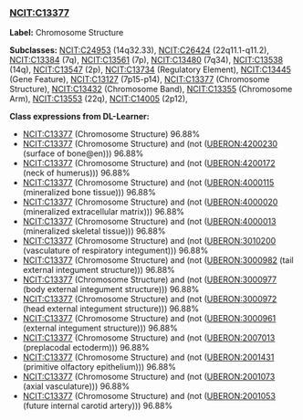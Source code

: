 
### [NCIT:C13377](http://purl.obolibrary.org/obo/NCIT_C13377)
**Label:** Chromosome Structure

**Subclasses:** [NCIT:C24953](http://purl.obolibrary.org/obo/NCIT_C24953) (14q32.33), [NCIT:C26424](http://purl.obolibrary.org/obo/NCIT_C26424) (22q11.1-q11.2), [NCIT:C13384](http://purl.obolibrary.org/obo/NCIT_C13384) (7q), [NCIT:C13561](http://purl.obolibrary.org/obo/NCIT_C13561) (7p), [NCIT:C13480](http://purl.obolibrary.org/obo/NCIT_C13480) (7q34), [NCIT:C13538](http://purl.obolibrary.org/obo/NCIT_C13538) (14q), [NCIT:C13547](http://purl.obolibrary.org/obo/NCIT_C13547) (2p), [NCIT:C13734](http://purl.obolibrary.org/obo/NCIT_C13734) (Regulatory Element), [NCIT:C13445](http://purl.obolibrary.org/obo/NCIT_C13445) (Gene Feature), [NCIT:C13127](http://purl.obolibrary.org/obo/NCIT_C13127) (7p15-p14), [NCIT:C13377](http://purl.obolibrary.org/obo/NCIT_C13377) (Chromosome Structure), [NCIT:C13432](http://purl.obolibrary.org/obo/NCIT_C13432) (Chromosome Band), [NCIT:C13355](http://purl.obolibrary.org/obo/NCIT_C13355) (Chromosome Arm), [NCIT:C13553](http://purl.obolibrary.org/obo/NCIT_C13553) (22q), [NCIT:C14005](http://purl.obolibrary.org/obo/NCIT_C14005) (2p12), 

**Class expressions from DL-Learner:**

- [NCIT:C13377](http://purl.obolibrary.org/obo/NCIT_C13377) (Chromosome Structure) 96.88%
- [NCIT:C13377](http://purl.obolibrary.org/obo/NCIT_C13377) (Chromosome Structure) and (not ([UBERON:4200230](http://purl.obolibrary.org/obo/UBERON_4200230) (surface of bone@en))) 96.88%
- [NCIT:C13377](http://purl.obolibrary.org/obo/NCIT_C13377) (Chromosome Structure) and (not ([UBERON:4200172](http://purl.obolibrary.org/obo/UBERON_4200172) (neck of humerus))) 96.88%
- [NCIT:C13377](http://purl.obolibrary.org/obo/NCIT_C13377) (Chromosome Structure) and (not ([UBERON:4000115](http://purl.obolibrary.org/obo/UBERON_4000115) (mineralized bone tissue))) 96.88%
- [NCIT:C13377](http://purl.obolibrary.org/obo/NCIT_C13377) (Chromosome Structure) and (not ([UBERON:4000020](http://purl.obolibrary.org/obo/UBERON_4000020) (mineralized extracellular matrix))) 96.88%
- [NCIT:C13377](http://purl.obolibrary.org/obo/NCIT_C13377) (Chromosome Structure) and (not ([UBERON:4000013](http://purl.obolibrary.org/obo/UBERON_4000013) (mineralized skeletal tissue))) 96.88%
- [NCIT:C13377](http://purl.obolibrary.org/obo/NCIT_C13377) (Chromosome Structure) and (not ([UBERON:3010200](http://purl.obolibrary.org/obo/UBERON_3010200) (vasculature of respiratory integument))) 96.88%
- [NCIT:C13377](http://purl.obolibrary.org/obo/NCIT_C13377) (Chromosome Structure) and (not ([UBERON:3000982](http://purl.obolibrary.org/obo/UBERON_3000982) (tail external integument structure))) 96.88%
- [NCIT:C13377](http://purl.obolibrary.org/obo/NCIT_C13377) (Chromosome Structure) and (not ([UBERON:3000977](http://purl.obolibrary.org/obo/UBERON_3000977) (body external integument structure))) 96.88%
- [NCIT:C13377](http://purl.obolibrary.org/obo/NCIT_C13377) (Chromosome Structure) and (not ([UBERON:3000972](http://purl.obolibrary.org/obo/UBERON_3000972) (head external integument structure))) 96.88%
- [NCIT:C13377](http://purl.obolibrary.org/obo/NCIT_C13377) (Chromosome Structure) and (not ([UBERON:3000961](http://purl.obolibrary.org/obo/UBERON_3000961) (external integument structure))) 96.88%
- [NCIT:C13377](http://purl.obolibrary.org/obo/NCIT_C13377) (Chromosome Structure) and (not ([UBERON:2007013](http://purl.obolibrary.org/obo/UBERON_2007013) (preplacodal ectoderm))) 96.88%
- [NCIT:C13377](http://purl.obolibrary.org/obo/NCIT_C13377) (Chromosome Structure) and (not ([UBERON:2001431](http://purl.obolibrary.org/obo/UBERON_2001431) (primitive olfactory epithelium))) 96.88%
- [NCIT:C13377](http://purl.obolibrary.org/obo/NCIT_C13377) (Chromosome Structure) and (not ([UBERON:2001073](http://purl.obolibrary.org/obo/UBERON_2001073) (axial vasculature))) 96.88%
- [NCIT:C13377](http://purl.obolibrary.org/obo/NCIT_C13377) (Chromosome Structure) and (not ([UBERON:2001053](http://purl.obolibrary.org/obo/UBERON_2001053) (future internal carotid artery))) 96.88%


